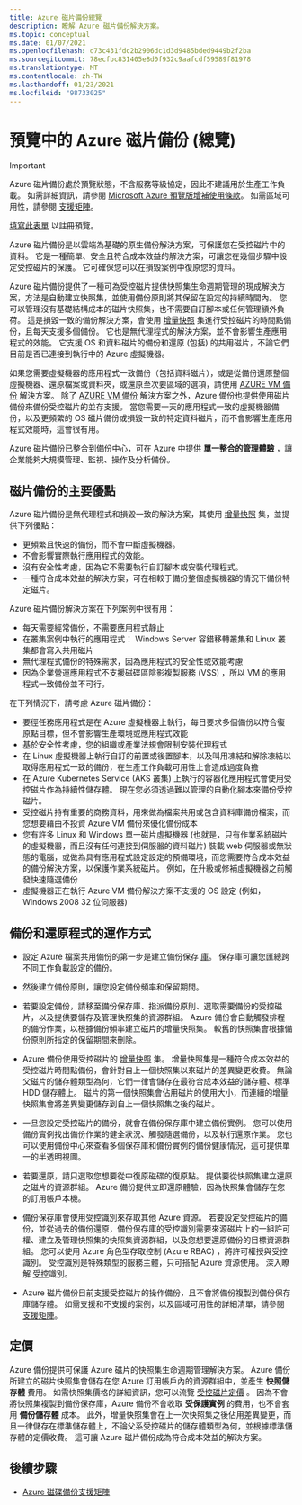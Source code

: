 ```yaml
---
title: Azure 磁片備份總覽
description: 瞭解 Azure 磁片備份解決方案。
ms.topic: conceptual
ms.date: 01/07/2021
ms.openlocfilehash: d73c431fdc2b2906dc1d3d9485bded9449b2f2ba
ms.sourcegitcommit: 78ecfbc831405e8d0f932c9aafcdf59589f81978
ms.translationtype: MT
ms.contentlocale: zh-TW
ms.lasthandoff: 01/23/2021
ms.locfileid: "98733025"
---
```

# <a name="overview-of-azure-disk-backup-in-preview"></a>預覽中的 Azure 磁片備份 (總覽) 

>[!IMPORTANT]
>Azure 磁片備份處於預覽狀態，不含服務等級協定，因此不建議用於生產工作負載。 如需詳細資訊，請參閱 [Microsoft Azure 預覽版增補使用條款](https://azure.microsoft.com/support/legal/preview-supplemental-terms/)。 如需區域可用性，請參閱 [支援矩陣](disk-backup-support-matrix.md)。
>
>[填寫此表單](https://forms.office.com/Pages/ResponsePage.aspx?id=v4j5cvGGr0GRqy180BHbR1vE8L51DIpDmziRt_893LVUNFlEWFJBN09PTDhEMjVHS05UWFkxUlUzUS4u) 以註冊預覽。

Azure 磁片備份是以雲端為基礎的原生備份解決方案，可保護您在受控磁片中的資料。 它是一種簡單、安全且符合成本效益的解決方案，可讓您在幾個步驟中設定受控磁片的保護。 它可確保您可以在損毀案例中復原您的資料。

Azure 磁片備份提供了一種可為受控磁片提供快照集生命週期管理的現成解決方案，方法是自動建立快照集，並使用備份原則將其保留在設定的持續時間內。 您可以管理沒有基礎結構成本的磁片快照集，也不需要自訂腳本或任何管理額外負荷。 這是損毀一致的備份解決方案，會使用 [增量快照](../virtual-machines/disks-incremental-snapshots.md) 集進行受控磁片的時間點備份，且每天支援多個備份。 它也是無代理程式的解決方案，並不會影響生產應用程式的效能。 它支援 OS 和資料磁片的備份和還原 (包括) 的共用磁片，不論它們目前是否已連接到執行中的 Azure 虛擬機器。

如果您需要虛擬機器的應用程式一致備份（包括資料磁片），或是從備份還原整個虛擬機器、還原檔案或資料夾，或還原至次要區域的選項，請使用 [AZURE VM 備份](backup-azure-vms-introduction.md) 解決方案。 除了 [AZURE VM 備份](./backup-azure-vms-introduction.md) 解決方案之外，Azure 備份也提供使用磁片備份來備份受控磁片的並存支援。 當您需要一天的應用程式一致的虛擬機器備份，以及更頻繁的 OS 磁片備份或損毀一致的特定資料磁片，而不會影響生產應用程式效能時，這會很有用。

Azure 磁片備份已整合到備份中心，可在 Azure 中提供 **單一整合的管理體驗** ，讓企業能夠大規模管理、監視、操作及分析備份。

## <a name="key-benefits-of-disk-backup"></a>磁片備份的主要優點

Azure 磁片備份是無代理程式和損毀一致的解決方案，其使用 [增量快照](../virtual-machines/disks-incremental-snapshots.md) 集，並提供下列優點：

- 更頻繁且快速的備份，而不會中斷虛擬機器。
- 不會影響實際執行應用程式的效能。
- 沒有安全性考慮，因為它不需要執行自訂腳本或安裝代理程式。
- 一種符合成本效益的解決方案，可在相較于備份整個虛擬機器的情況下備份特定磁片。

Azure 磁片備份解決方案在下列案例中很有用：

- 每天需要經常備份，不需要應用程式靜止
- 在叢集案例中執行的應用程式： Windows Server 容錯移轉叢集和 Linux 叢集都會寫入共用磁片
- 無代理程式備份的特殊需求，因為應用程式的安全性或效能考慮
- 因為企業營運應用程式不支援磁碟區陰影複製服務 (VSS) ，所以 VM 的應用程式一致備份並不可行。

在下列情況下，請考慮 Azure 磁片備份：

- 要徑任務應用程式是在 Azure 虛擬機器上執行，每日要求多個備份以符合復原點目標，但不會影響生產環境或應用程式效能
- 基於安全性考慮，您的組織或產業法規會限制安裝代理程式
- 在 Linux 虛擬機器上執行自訂的前置或後置腳本，以及叫用凍結和解除凍結以取得應用程式一致的備份，在生產工作負載可用性上會造成過度負擔
- 在 Azure Kubernetes Service (AKS 叢集) 上執行的容器化應用程式會使用受控磁片作為持續性儲存體。 現在您必須透過難以管理的自動化腳本來備份受控磁片。
- 受控磁片持有重要的商務資料，用來做為檔案共用或包含資料庫備份檔案，而您想要藉由不投資 Azure VM 備份來優化備份成本
- 您有許多 Linux 和 Windows 單一磁片虛擬機器 (也就是，只有作業系統磁片的虛擬機器，而且沒有任何連接到伺服器的資料磁片) 裝載 web 伺服器或無狀態的電腦，或做為具有應用程式設定設定的預備環境，而您需要符合成本效益的備份解決方案，以保護作業系統磁片。 例如，在升級或修補虛擬機器之前觸發快速隨選備份
- 虛擬機器正在執行 Azure VM 備份解決方案不支援的 OS 設定 (例如，Windows 2008 32 位伺服器) 

## <a name="how-the-backup-and-restore-process-works"></a>備份和還原程式的運作方式

- 設定 Azure 檔案共用備份的第一步是建立備份保存 [庫](backup-vault-overview.md)。 保存庫可讓您匯總跨不同工作負載設定的備份。

- 然後建立備份原則，讓您設定備份頻率和保留期間。

- 若要設定備份，請移至備份保存庫、指派備份原則、選取需要備份的受控磁片，以及提供要儲存及管理快照集的資源群組。 Azure 備份會自動觸發排程的備份作業，以根據備份頻率建立磁片的增量快照集。 較舊的快照集會根據備份原則所指定的保留期間來刪除。

- Azure 備份使用受控磁片的 [增量快照](../virtual-machines/disks-incremental-snapshots.md#restrictions) 集。 增量快照集是一種符合成本效益的受控磁片時間點備份，會針對自上一個快照集以來磁片的差異變更收費。 無論父磁片的儲存體類型為何，它們一律會儲存在最符合成本效益的儲存體、標準 HDD 儲存體上。 磁片的第一個快照集會佔用磁片的使用大小，而連續的增量快照集會將差異變更儲存到自上一個快照集之後的磁片。

- 一旦您設定受控磁片的備份，就會在備份保存庫中建立備份實例。 您可以使用備份實例找出備份作業的健全狀況、觸發隨選備份，以及執行還原作業。 您也可以使用備份中心來查看多個保存庫和備份實例的備份健康情況，這可提供單一的半透明視圖。

- 若要還原，請只選取您想要從中復原磁碟的復原點。 提供要從快照集建立還原之磁片的資源群組。 Azure 備份提供立即還原體驗，因為快照集會儲存在您的訂用帳戶本機。

- 備份保存庫會使用受控識別來存取其他 Azure 資源。 若要設定受控磁片的備份，並從過去的備份還原，備份保存庫的受控識別需要來源磁片上的一組許可權、建立及管理快照集的快照集資源群組，以及您想要還原備份的目標資源群組。 您可以使用 Azure 角色型存取控制 (Azure RBAC) ，將許可權授與受控識別。 受控識別是特殊類型的服務主體，只可搭配 Azure 資源使用。 深入瞭解 [受控](../active-directory/managed-identities-azure-resources/overview.md)識別。

- Azure 磁片備份目前支援受控磁片的操作備份，且不會將備份複製到備份保存庫儲存體。 如需支援和不支援的案例，以及區域可用性的詳細清單，請參閱 [支援矩陣](disk-backup-support-matrix.md)。

## <a name="pricing"></a>定價

Azure 備份提供可保護 Azure 磁片的快照集生命週期管理解決方案。 Azure 備份所建立的磁片快照集會儲存在您 Azure 訂用帳戶內的資源群組中，並產生 **快照儲存體** 費用。 如需快照集價格的詳細資訊，您可以流覽 [受控磁片定價](https://azure.microsoft.com/pricing/details/managed-disks/) 。 因為不會將快照集複製到備份保存庫，Azure 備份不會收取 **受保護實例** 的費用，也不會套用 **備份儲存體** 成本。 此外，增量快照集會在上一次快照集之後佔用差異變更，而且一律儲存在標準儲存體上，不論父系受控磁片的儲存體類型為何，並根據標準儲存體的定價收費。 這可讓 Azure 磁片備份成為符合成本效益的解決方案。

## <a name="next-steps"></a>後續步驟

- [Azure 磁碟備份支援矩陣](disk-backup-support-matrix.md)